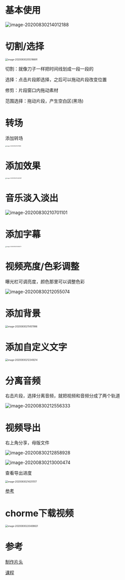# 基本使用

![image-20200830214012188](https://gitee.com/luckywind/PigGo/raw/master/image/image-20200830214012188.png)

# 切割/选择

<img src="https://gitee.com/luckywind/PigGo/raw/master/image/image-20200830205316691.png" alt="image-20200830205316691" style="zoom:50%;" />

切割：就像刀子一样把时间线划成一段一段的

选择：点击片段即选择，之后可以拖动片段改变位置

修剪：片段窗口内拖动素材

范围选择：拖动片段，产生空白区(黑场)

# 转场

添加转场

<img src="https://gitee.com/luckywind/PigGo/raw/master/image/image-20200830210311690.png" alt="image-20200830210311690" style="zoom: 25%;" />

# 添加效果

<img src="https://gitee.com/luckywind/PigGo/raw/master/image/image-20200830210440897.png" alt="image-20200830210440897" style="zoom: 25%;" />

# 音乐淡入淡出

![image-20200830210701101](https://gitee.com/luckywind/PigGo/raw/master/image/image-20200830210701101.png)



# 添加字幕

<img src="https://gitee.com/luckywind/PigGo/raw/master/image/image-20200830210929277.png" alt="image-20200830210929277" style="zoom: 25%;" />

# 视频亮度/色彩调整

曝光栏可调亮度，颜色那里可以调整色彩

![image-20200830212055074](https://gitee.com/luckywind/PigGo/raw/master/image/image-20200830212055074.png)

# 添加背景

<img src="https://gitee.com/luckywind/PigGo/raw/master/image/image-20200830211457996.png" alt="image-20200830211457996" style="zoom:50%;" />

# 添加自定义文字

<img src="https://gitee.com/luckywind/PigGo/raw/master/image/image-20200830212349214.png" alt="image-20200830212349214" style="zoom:50%;" />

# 分离音频

右击片段，选择分离音频，就把视频和音频分成了两个轨道

![image-20200830212556333](https://gitee.com/luckywind/PigGo/raw/master/image/image-20200830212556333.png)



# 视频导出

右上角分享，母版文件

![image-20200830212858928](https://gitee.com/luckywind/PigGo/raw/master/image/image-20200830212858928.png)





![image-20200830213000474](https://gitee.com/luckywind/PigGo/raw/master/image/image-20200830213000474.png)

查看导出进度

<img src="https://gitee.com/luckywind/PigGo/raw/master/image/image-20200830214251517.png" alt="image-20200830214251517" style="zoom:50%;" />

[参考](https://www.bilibili.com/video/BV1dt411s7iU?from=search&seid=4961977752591741573)

# chorme下载视频

<img src="https://gitee.com/luckywind/PigGo/raw/master/image/image-20200830220406621.png" alt="image-20200830220406621" style="zoom:50%;" />

# 参考

[制作片头](https://www.bilibili.com/video/av19210945/)

[课程](https://www.bilibili.com/video/av11026232)

